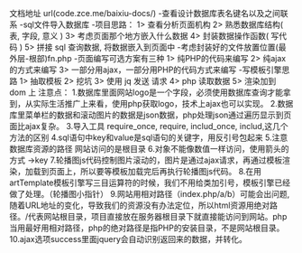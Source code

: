 文档地址 url(code.zce.me/baixiu-docs/)
-查看设计数据库表名键名以及之间联系
-sql文件导入数据库
-项目思路： 
  1> 查看分析页面机构
  2> 熟悉数据库结构( 表, 字段, 意义 )
  3> 考虑页面那个地方嵌入什么数据
  4> 封装数据操作函数( 写代码 )
  5> 拼接 sql 查询数据, 将数据嵌入到页面中
-考虑封装好的文件放置位置(最外层-根部)fn.php
-页面编写可选方案有三种
  1> 纯PHP的代码来编写
  2> 纯ajax的方式来编写
  3> 一部分用ajax，一部分用PHP的代码方式来编写
-写模板引擎思路
  1> 抽取模板
  2> 挖坑
  3> 使用 jq 发送 请求
  4> php 读取数据
  5> 渲染加到 dom 上
  注意点：
    1.数据库里面网站logo是一个字段，必须使用数据库查询才能拿到，从实际生活推广上来看，使用php获取logo，技术上ajax也可以实现。
    2.数据库里菜单栏的数据和滚动图片的数据是json数据，php处理json通过遍历显示到页面比ajax复杂。
    3.导入工具 require_once, require, includ_once, includ,这几个方法的区别
    4.sql语句中key和value是sql语句的关键字，用反引号包起来
    5.注意数据库资源的路径 网站访问的是根目录
    6.对象不能像数值一样访问，使用箭头的方式 ->key
    7.轮播图js代码控制图片滚动的，图片是通过ajax请求，再通过模板渲染，加载到页面上，所以要等模板加载完后再执行轮播图js代码。
    8.在用artTemplate模板引擎写三目运算符的时候，我们不用给类加引号，模板引擎已经做了处理。（轮播图小指针）
    9.网站用相对路径（index.php/a/b）可能会出问题,随着URL地址的变化，导致我们的资源没有办法定位，所以html资源用绝对路径。/代表网站根目录，项目直接放在服务器根目录下就直接能访问到网站。php当用最好用相对路径，php的绝对路径是指PHP的安装目录，不是网站根目录。
    10.ajax选项success里面jquery会自动识别返回来的数据，并转化。
    

